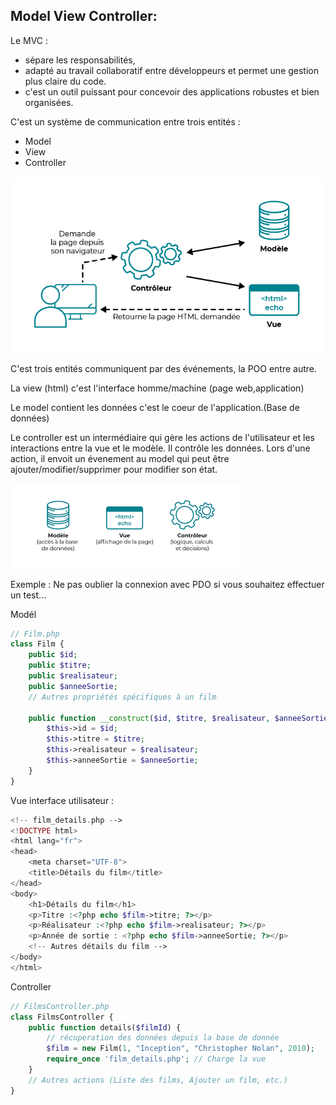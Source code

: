 ## Model View Controller:


Le MVC :
- sépare les responsabilités,
- adapté au travail collaboratif entre développeurs et permet une gestion plus claire du code.
- c'est un outil puissant pour concevoir des applications robustes et bien organisées.

C'est un système de communication entre trois entités :
- Model
- View
- Controller

![capture d'ecran](/img/MVC.png)

C'est trois entités communiquent par des événements, la POO entre autre.

La view (html) c'est l'interface homme/machine (page web,application)

Le model contient les données c'est le coeur de l'application.(Base de données)

Le controller  est un intermédiaire qui gère les actions de l'utilisateur et les interactions entre la vue et le modèle. Il contrôle les données.
Lors d'une action, il envoit un évenement au model qui peut être ajouter/modifier/supprimer pour modifier son état.

![capture d'ecran](/img/images.png)

Exemple :
Ne pas oublier la connexion avec PDO si vous souhaitez effectuer un test...

Modél
````php
// Film.php
class Film {
    public $id;
    public $titre;
    public $realisateur;
    public $anneeSortie;
    // Autres propriétés spécifiques à un film

    public function __construct($id, $titre, $realisateur, $anneeSortie) {
        $this->id = $id;
        $this->titre = $titre;
        $this->realisateur = $realisateur;
        $this->anneeSortie = $anneeSortie;
    }
}
````

Vue interface utilisateur :
````php
<!-- film_details.php -->
<!DOCTYPE html>
<html lang="fr">
<head>
    <meta charset="UTF-8">
    <title>Détails du film</title>
</head>
<body>
    <h1>Détails du film</h1>
    <p>Titre :<?php echo $film->titre; ?></p>
    <p>Réalisateur :<?php echo $film->realisateur; ?></p>
    <p>Année de sortie : <?php echo $film->anneeSortie; ?></p>
    <!-- Autres détails du film -->
</body>
</html>
````

Controller 
````php
// FilmsController.php
class FilmsController {
    public function details($filmId) {
        // récuperation des données depuis la base de donnée
        $film = new Film(1, "Inception", "Christopher Nolan", 2010);
        require_once 'film_details.php'; // Charge la vue
    }
    // Autres actions (Liste des films, Ajouter un film, etc.)
}

````

